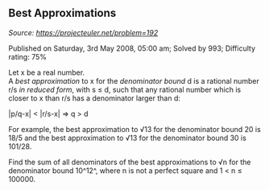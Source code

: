 Best Approximations
-------------------

*Source: https://projecteuler.net/problem=192*

Published on Saturday, 3rd May 2008, 05:00 am; Solved by 993; Difficulty
rating: 75%

Let x be a real number.\
 A *best approximation* to x for the *denominator bound* d is a rational
number r/s *in reduced form*, with s ≤ d, such that any rational number
which is closer to x than r/s has a denominator larger than d:

|p/q-x| \< |r/s-x| ⇒ q \> d

For example, the best approximation to √13 for the denominator bound 20
is 18/5 and the best approximation to √13 for the denominator bound 30
is 101/28.

Find the sum of all denominators of the best approximations to √n for
the denominator bound 10^12^, where n is not a perfect square and 1 \< n
≤ 100000.
